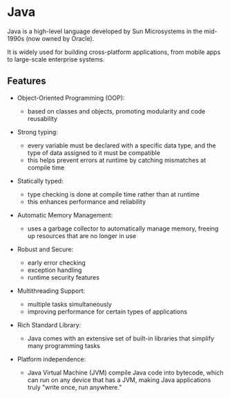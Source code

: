 # Java

Java is a high-level language developed by Sun Microsystems in the mid-1990s (now owned by Oracle).

It is widely used for building cross-platform applications, from mobile apps to large-scale enterprise systems.

## Features

- Object-Oriented Programming (OOP):

  - based on classes and objects, promoting modularity and code reusability

- Strong typing:

  - every variable must be declared with a specific data type, and the type of data assigned to it must be compatible
  - this helps prevent errors at runtime by catching mismatches at compile time

- Statically typed:

  - type checking is done at compile time rather than at runtime
  - this enhances performance and reliability

- Automatic Memory Management:

  - uses a garbage collector to automatically manage memory, freeing up resources that are no longer in use

- Robust and Secure:

  - early error checking
  - exception handling
  - runtime security features

- Multithreading Support:

  - multiple tasks simultaneously
  - improving performance for certain types of applications

- Rich Standard Library:

  - Java comes with an extensive set of built-in libraries that simplify many programming tasks

- Platform independence:
  - Java Virtual Machine (JVM) compile Java code into bytecode, which can run on any device that has a JVM, making Java applications truly "write once, run anywhere."
